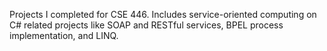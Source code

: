 Projects I completed for CSE 446. Includes service-oriented computing on C# related projects like SOAP and RESTful services, BPEL process implementation, and LINQ.
